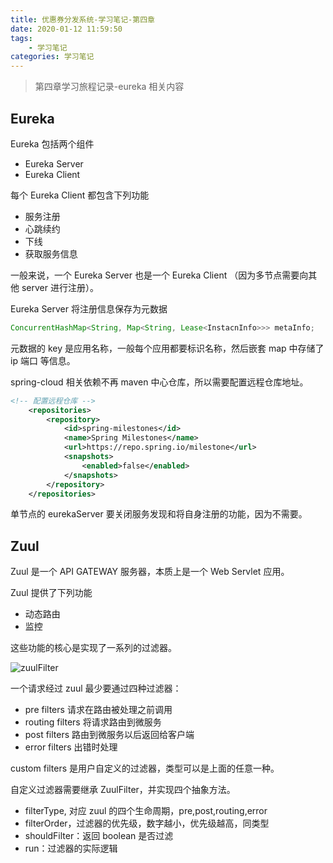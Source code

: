 ```yaml
---
title: 优惠券分发系统-学习笔记-第四章
date: 2020-01-12 11:59:50
tags:
    - 学习笔记
categories: 学习笔记
---
```

> 第四章学习旅程记录-eureka 相关内容

## Eureka

Eureka 包括两个组件

- Eureka Server
- Eureka Client

每个 Eureka Client 都包含下列功能

- 服务注册
- 心跳续约
- 下线
- 获取服务信息

一般来说，一个 Eureka Server 也是一个 Eureka Client （因为多节点需要向其他 server 进行注册）。

Eureka Server 将注册信息保存为元数据

```java
ConcurrentHashMap<String, Map<String, Lease<InstacnInfo>>> metaInfo;
```

元数据的 key 是应用名称，一般每个应用都要标识名称，然后嵌套 map 中存储了 ip 端口 等信息。

spring-cloud 相关依赖不再 maven 中心仓库，所以需要配置远程仓库地址。

```xml
<!-- 配置远程仓库 -->
    <repositories>
        <repository>
            <id>spring-milestones</id>
            <name>Spring Milestones</name>
            <url>https://repo.spring.io/milestone</url>
            <snapshots>
                <enabled>false</enabled>
            </snapshots>
        </repository>
    </repositories>
```

单节点的 eurekaServer 要关闭服务发现和将自身注册的功能，因为不需要。

## Zuul

Zuul 是一个 API GATEWAY 服务器，本质上是一个 Web Servlet 应用。

Zuul 提供了下列功能

- 动态路由
- 监控

这些功能的核心是实现了一系列的过滤器。

![zuulFilter](https://user-images.githubusercontent.com/21177719/72213943-d5cf7000-3532-11ea-8b9d-e9c32e7e4a8a.png)

一个请求经过 zuul 最少要通过四种过滤器：

- pre filters 请求在路由被处理之前调用
- routing filters 将请求路由到微服务
- post filters 路由到微服务以后返回给客户端
- error filters 出错时处理

custom filters 是用户自定义的过滤器，类型可以是上面的任意一种。

自定义过滤器需要继承 ZuulFilter，并实现四个抽象方法。

- filterType, 对应 zuul 的四个生命周期，pre,post,routing,error
- filterOrder，过滤器的优先级，数字越小，优先级越高，同类型
- shouldFilter：返回 boolean 是否过滤
- run：过滤器的实际逻辑
